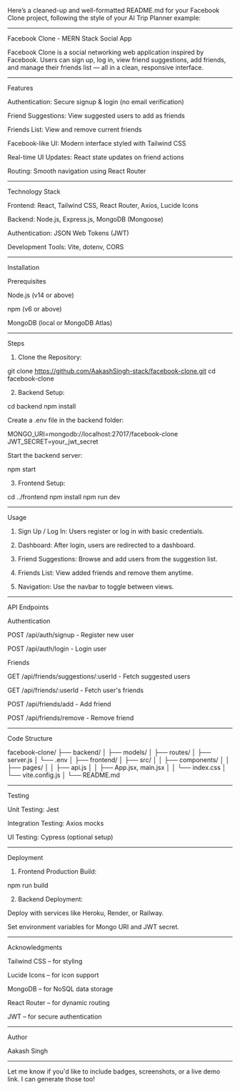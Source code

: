 Here’s a cleaned-up and well-formatted README.md for your Facebook Clone project, following the style of your AI Trip Planner example:


---

Facebook Clone - MERN Stack Social App

Facebook Clone is a social networking web application inspired by Facebook. Users can sign up, log in, view friend suggestions, add friends, and manage their friends list — all in a clean, responsive interface.


---

Features

Authentication: Secure signup & login (no email verification)

Friend Suggestions: View suggested users to add as friends

Friends List: View and remove current friends

Facebook-like UI: Modern interface styled with Tailwind CSS

Real-time UI Updates: React state updates on friend actions

Routing: Smooth navigation using React Router



---

Technology Stack

Frontend: React, Tailwind CSS, React Router, Axios, Lucide Icons

Backend: Node.js, Express.js, MongoDB (Mongoose)

Authentication: JSON Web Tokens (JWT)

Development Tools: Vite, dotenv, CORS



---

Installation

Prerequisites

Node.js (v14 or above)

npm (v6 or above)

MongoDB (local or MongoDB Atlas)



---

Steps

1. Clone the Repository:

git clone https://github.com/AakashSingh-stack/facebook-clone.git
cd facebook-clone


2. Backend Setup:

cd backend
npm install

Create a .env file in the backend folder:

MONGO_URI=mongodb://localhost:27017/facebook-clone
JWT_SECRET=your_jwt_secret

Start the backend server:

npm start


3. Frontend Setup:

cd ../frontend
npm install
npm run dev




---

Usage

1. Sign Up / Log In: Users register or log in with basic credentials.


2. Dashboard: After login, users are redirected to a dashboard.


3. Friend Suggestions: Browse and add users from the suggestion list.


4. Friends List: View added friends and remove them anytime.


5. Navigation: Use the navbar to toggle between views.




---

API Endpoints

Authentication

POST /api/auth/signup - Register new user

POST /api/auth/login - Login user


Friends

GET /api/friends/suggestions/:userId - Fetch suggested users

GET /api/friends/:userId - Fetch user's friends

POST /api/friends/add - Add friend

POST /api/friends/remove - Remove friend



---

Code Structure

facebook-clone/
├── backend/
│   ├── models/
│   ├── routes/
│   ├── server.js
│   └── .env
│
├── frontend/
│   ├── src/
│   │   ├── components/
│   │   ├── pages/
│   │   ├── api.js
│   │   ├── App.jsx, main.jsx
│   │   └── index.css
│   └── vite.config.js
│
└── README.md


---

Testing

Unit Testing: Jest

Integration Testing: Axios mocks

UI Testing: Cypress (optional setup)



---

Deployment

1. Frontend Production Build:

npm run build


2. Backend Deployment:

Deploy with services like Heroku, Render, or Railway.

Set environment variables for Mongo URI and JWT secret.





---

Acknowledgments

Tailwind CSS – for styling

Lucide Icons – for icon support

MongoDB – for NoSQL data storage

React Router – for dynamic routing

JWT – for secure authentication



---

Author

Aakash Singh


---

Let me know if you'd like to include badges, screenshots, or a live demo link. I can generate those too!


